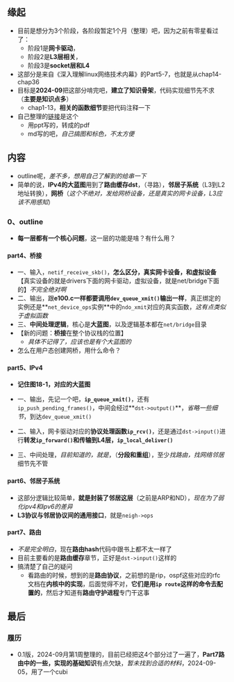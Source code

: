 ## 缘起

+ 目前是想分为3个阶段，各阶段暂定1个月（整理）吧，因为之前有零星看过了：
  + 阶段1是**网卡驱动**，
  + 阶段2是**L3层相关**，
  + 阶段3是**socket层和L4**
+ 这部分是来自《深入理解linux网络技术内幕》的Part5-7，也就是从chap14-chap36
+ 目标是**2024-09**把这部分啃完吧，**建立了知识骨架**，代码实现细节先不求（**主要是知识点多**）
  + chap1-13，**相关的函数细节**要把代码注释一下
+ 自己整理的[链接](https://gitee.com/fewolflion/BookNote/blob/master/00tech_output_ppt/20%E8%AE%A1%E7%AE%97%E6%9C%BA%E7%BD%91%E7%BB%9C%E5%A4%A7%E7%B1%BB/11tcp-ip-stack%E5%86%85%E6%A0%B8/02%E4%B8%89%E5%B1%82%E5%8D%8F%E8%AE%AE-%E6%A1%A5%E6%8E%A5%20%E8%B7%AF%E7%94%B1%20%E9%82%BB%E5%B1%85%20IP.pdf)是这个
  + 用ppt写的，转成的pdf
  + md写的吧，*自己搞图和标色，不太方便*

## 内容

+ outline呢，*差不多，想用自己了解到的给串一下*
+ 简单的说，**IPv4的大蓝图**用到了**路由缓存dst**，（寻路），**邻居子系统**（L3到L2地址转换），**网桥**（*这个不绝对，发给网桥设备，还是真实的网卡设备，L3应该不用感知*）

### 0、outline

+ **每一层都有一个核心问题**，这一层的功能是啥？有什么用？

#### part4、桥接

+ 一、输入，`netif_receive_skb()`，**怎么区分，真实网卡设备，和虚拟设备**【真实设备的就是drivers下面的网卡驱动，虚拟设备，就是net/bridge下面的】*不完全绝对啊*
+ 二、输出，跟**e100.c一样都要调用`dev_queue_xmit()`输出一样**，真正绑定的实例还是**`net_device_ops`实例**中的`ndo_xmit`对应的真实函数，*这有点类似于虚拟函数*
+ 三、**中间处理逻辑**，核心是**大蓝图**，以及逻辑基本都在`net/bridge`目录
+ 【新的问题：**桥接**在整个协议栈的位置】
  + *具体不记得了，应该也是有个大蓝图的*
+ 怎么在用户态创建网桥，用什么命令？

#### part5、IPv4

+ **记住图18-1，对应的大蓝图**

+ 一、输出，先记一个吧，**`ip_queue_xmit()`**，还有`ip_push_pending_frames()`，中间会经过**`dst->output()`**，*省略一些细节*，到达`dev_queue_xmit()`
+ 二、输入，网卡驱动对应的**协议处理函数`ip_rcv()`**，还是通过`dst->input()`进行**转发`ip_forward()`**和**传输到L4层，`ip_local_deliver()`**
+ 三、中间处理，*目前知道的，就是*，（**分段和重组**），至少*找路由，找网络邻居*细节先不管

#### part6、邻居子系统

+ 这部分逻辑比较简单，**就是封装了邻居这层**（之前是ARP和ND），*现在为了弱化ipv4和ipv6的差异*
+ **L3协议与邻居协议间的通用接口**，就是`neigh->ops`

#### part7、路由

+ *不是完全明白*，现在**路由hash**代码中跟书上都不太一样了
+ 目前主要看的是**路由缓存**章节，正好是`dst->input()`这样的
+ 搞清楚了自己的疑问
  + 看路由的时候，想到的是**路由协议**，之前想的是rip，ospf这些对应的rfc文档在**内核中的实现**，后面觉得不对，**它们是用`ip route`这样的命令去配置的**，然后才知道有**路由守护进程**专门干这事

## 最后

### 履历

+ 0.1版，2024-09月第1周整理的，目前已经把这4个部分过了一遍了，**Part7路由中的一些，实现的基础知识**有点欠缺，*暂未找到合适的材料*，2024-09-05，用了一个cubi